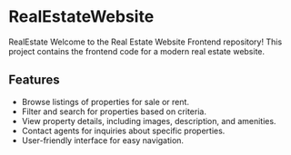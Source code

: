 # RealEstateWebsite
RealEstate
Welcome to the Real Estate Website Frontend repository! This project contains the frontend code for a modern real estate website.

## Features

- Browse listings of properties for sale or rent.
- Filter and search for properties based on criteria.
- View property details, including images, description, and amenities.
- Contact agents for inquiries about specific properties.
- User-friendly interface for easy navigation.
